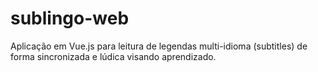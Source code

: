 # sublingo-web

Aplicação em Vue.js para leitura de legendas multi-idioma (subtitles) de forma sincronizada e lúdica visando aprendizado.

